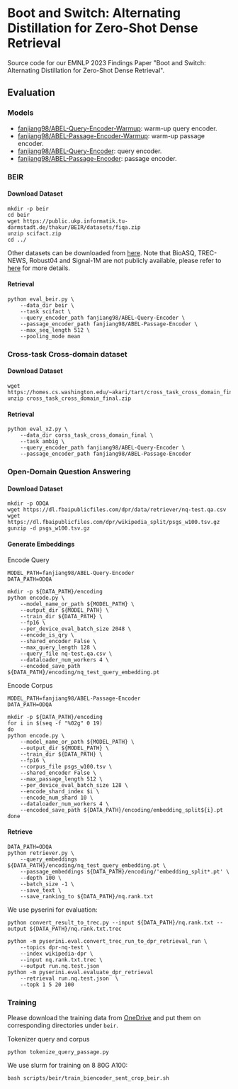 # Boot and Switch: Alternating Distillation for Zero-Shot Dense Retrieval
Source code for our EMNLP 2023 Findings Paper "Boot and Switch: Alternating Distillation for Zero-Shot Dense Retrieval".

## Evaluation
### Models
- [fanjiang98/ABEL-Query-Encoder-Warmup](https://huggingface.co/fanjiang98/ABEL-Query-Encoder-Warmup): warm-up query encoder.
- [fanjiang98/ABEL-Passage-Encoder-Warmup](https://huggingface.co/fanjiang98/ABEL-Passage-Encoder-Warmup): warm-up passage encoder.
- [fanjiang98/ABEL-Query-Encoder](https://huggingface.co/fanjiang98/ABEL-Query-Encoder): query encoder.
- [fanjiang98/ABEL-Passage-Encoder](https://huggingface.co/fanjiang98/ABEL-Passage-Encoder): passage encoder.
### BEIR
#### Download Dataset
```shell
mkdir -p beir
cd beir
wget https://public.ukp.informatik.tu-darmstadt.de/thakur/BEIR/datasets/fiqa.zip
unzip scifact.zip
cd ../
```
Other datasets can be downloaded from [here](https://public.ukp.informatik.tu-darmstadt.de/thakur/BEIR/datasets/). Note that BioASQ, TREC-NEWS, Robust04 and Signal-1M are not publicly available, please refer to [here](https://github.com/beir-cellar/beir/wiki/Datasets-available) for more details.

#### Retrieval
```shell
python eval_beir.py \
    --data_dir beir \ 
    --task scifact \
    --query_encoder_path fanjiang98/ABEL-Query-Encoder \
    --passage_encoder_path fanjiang98/ABEL-Passage-Encoder \
    --max_seq_length 512 \
    --pooling_mode mean
```
### Cross-task Cross-domain dataset
#### Download Dataset
```shell
wget https://homes.cs.washington.edu/~akari/tart/cross_task_cross_domain_final.zip
unzip cross_task_cross_domain_final.zip
```
#### Retrieval
```shell
python eval_x2.py \
    --data_dir corss_task_cross_domain_final \
    --task ambig \
    --query_encoder_path fanjiang98/ABEL-Query-Encoder \
    --passage_encoder_path fanjiang98/ABEL-Passage-Encoder
```

### Open-Domain Question Answering
#### Download Dataset
```shell
mkdir -p ODQA
wget https://dl.fbaipublicfiles.com/dpr/data/retriever/nq-test.qa.csv
wget https://dl.fbaipublicfiles.com/dpr/wikipedia_split/psgs_w100.tsv.gz
gunzip -d psgs_w100.tsv.gz
```

#### Generate Embeddings
Encode Query
```shell
MODEL_PATH=fanjiang98/ABEL-Query-Encoder
DATA_PATH=ODQA

mkdir -p ${DATA_PATH}/encoding
python encode.py \
    --model_name_or_path ${MODEL_PATH} \
    --output_dir ${MODEL_PATH} \
    --train_dir ${DATA_PATH} \
    --fp16 \
    --per_device_eval_batch_size 2048 \
    --encode_is_qry \
    --shared_encoder False \
    --max_query_length 128 \
    --query_file nq-test.qa.csv \
    --dataloader_num_workers 4 \
    --encoded_save_path ${DATA_PATH}/encoding/nq_test_query_embedding.pt
```
Encode Corpus
```shell
MODEL_PATH=fanjiang98/ABEL-Passage-Encoder
DATA_PATH=ODQA

mkdir -p ${DATA_PATH}/encoding
for i in $(seq -f "%02g" 0 19)
do
python encode.py \
    --model_name_or_path ${MODEL_PATH} \
    --output_dir ${MODEL_PATH} \
    --train_dir ${DATA_PATH} \
    --fp16 \
    --corpus_file psgs_w100.tsv \
    --shared_encoder False \
    --max_passage_length 512 \
    --per_device_eval_batch_size 128 \
    --encode_shard_index $i \
    --encode_num_shard 10 \
    --dataloader_num_workers 4 \
    --encoded_save_path ${DATA_PATH}/encoding/embedding_split${i}.pt
done
```
#### Retrieve
```shell
DATA_PATH=ODQA
python retriever.py \
    --query_embeddings ${DATA_PATH}/encoding/nq_test_query_embedding.pt \
    --passage_embeddings ${DATA_PATH}/encoding/'embedding_split*.pt' \
    --depth 100 \
    --batch_size -1 \
    --save_text \
    --save_ranking_to ${DATA_PATH}/nq.rank.txt
```
We use pyserini for evaluation:
```shell
python convert_result_to_trec.py --input ${DATA_PATH}/nq.rank.txt --output ${DATA_PATH}/nq.rank.txt.trec

python -m pyserini.eval.convert_trec_run_to_dpr_retrieval_run \
    --topics dpr-nq-test \
    --index wikipedia-dpr \
    --input nq.rank.txt.trec \
    --output run.nq.test.json
python -m pyserini.eval.evaluate_dpr_retrieval 
    --retrieval run.nq.test.json  \
    --topk 1 5 20 100
```

### Training
Please download the training data from [OneDrive](https://unimelbcloud-my.sharepoint.com/:f:/g/personal/jifj_student_unimelb_edu_au/El06TA1UpUlJpa2VN7VlvYkBVz-YbRv3-2SyMSBQwXfrTQ?e=bPav3Q) and put them on corresponding directories under `beir`.

Tokenizer query and corpus
```shell
python tokenize_query_passage.py
```
We use slurm for training on 8 80G A100:
```shell
bash scripts/beir/train_biencoder_sent_crop_beir.sh
```